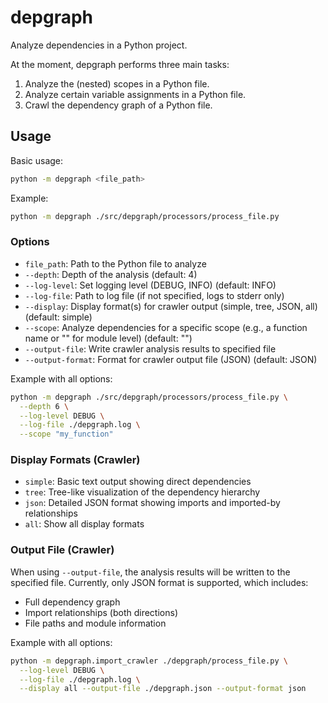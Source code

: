 # depgraph

Analyze dependencies in a Python project.

At the moment, depgraph performs three main tasks:

1. Analyze the (nested) scopes in a Python file.
2. Analyze certain variable assignments in a Python file.
3. Crawl the dependency graph of a Python file.

## Usage

Basic usage:
```bash
python -m depgraph <file_path>
```

Example:
```bash
python -m depgraph ./src/depgraph/processors/process_file.py
```

### Options

- `file_path`: Path to the Python file to analyze
- `--depth`: Depth of the analysis (default: 4)
- `--log-level`: Set logging level (DEBUG, INFO) (default: INFO)
- `--log-file`: Path to log file (if not specified, logs to stderr only)
- `--display`: Display format(s) for crawler output (simple, tree, JSON, all) (default: simple)
- `--scope`: Analyze dependencies for a specific scope (e.g., a function name or "<module>" for module level) (default: "<module>")
- `--output-file`: Write crawler analysis results to specified file
- `--output-format`: Format for crawler output file (JSON) (default: JSON)

Example with all options:
```bash
python -m depgraph ./src/depgraph/processors/process_file.py \
  --depth 6 \
  --log-level DEBUG \
  --log-file ./depgraph.log \
  --scope "my_function"
```

### Display Formats (Crawler)

- `simple`: Basic text output showing direct dependencies
- `tree`: Tree-like visualization of the dependency hierarchy
- `json`: Detailed JSON format showing imports and imported-by relationships
- `all`: Show all display formats

### Output File (Crawler)

When using `--output-file`, the analysis results will be written to the specified file. Currently, only JSON format is supported, which includes:

- Full dependency graph
- Import relationships (both directions)
- File paths and module information

Example with all options:

```bash
python -m depgraph.import_crawler ./depgraph/process_file.py \
  --log-level DEBUG \
  --log-file ./depgraph.log \
  --display all --output-file ./depgraph.json --output-format json
```